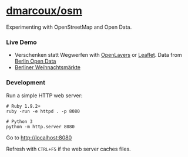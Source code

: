 # <a href="https://github.com/dmarcoux/osm">dmarcoux/osm</a>

Experimenting with OpenStreetMap and Open Data.

### Live Demo

- Verschenken statt Wegwerfen with
  [OpenLayers](https://dmarcoux.github.io/osm/verschenken_statt_wegwerfen_openlayers) or
  [Leaflet](https://dmarcoux.github.io/osm/verschenken_statt_wegwerfen_leaflet).
  Data from [Berlin Open Data](http://daten.berlin.de/datensaetze/verschenken-statt-wegwerfen)
- [Berliner
  Weihnachtsmärkte](https://dmarcoux.github.io/osm/berliner_weihnachtsmaerkte)

### Development

Run a simple HTTP web server:

```
# Ruby 1.9.2+
ruby -run -e httpd . -p 8080

# Python 3
python -m http.server 8080
```

Go to [http://localhost:8080](http://localhost:8080)

Refresh with `CTRL+F5` if the web server caches files.
